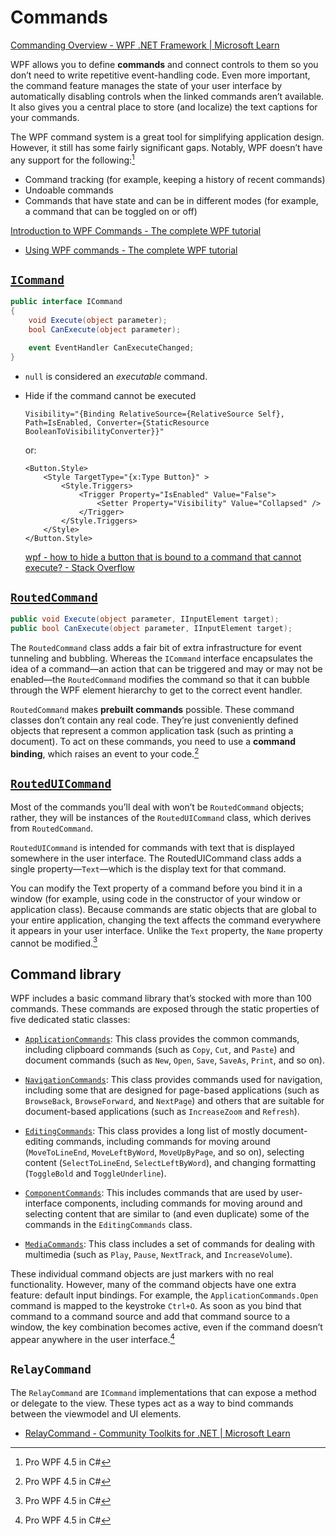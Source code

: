 # Commands
[Commanding Overview - WPF .NET Framework | Microsoft Learn](https://learn.microsoft.com/en-us/dotnet/desktop/wpf/advanced/commanding-overview?view=netframeworkdesktop-4.8)

WPF allows you to define **commands** and connect controls to them so you don’t need to write repetitive event-handling code. Even more important, the command feature manages the state of your user interface by automatically disabling controls when the linked commands aren’t available. It also gives you a central place to store (and localize) the text captions for your commands.

The WPF command system is a great tool for simplifying application design. However, it still has some fairly significant gaps. Notably, WPF doesn’t have any support for the following:[^prowpf]
- Command tracking (for example, keeping a history of recent
commands)
- Undoable commands
- Commands that have state and can be in different modes (for example,
a command that can be toggled on or off)

[Introduction to WPF Commands - The complete WPF tutorial](https://wpf-tutorial.com/commands/introduction/)
- [Using WPF commands - The complete WPF tutorial](https://wpf-tutorial.com/commands/using-commands/)

## [`ICommand`](https://learn.microsoft.com/en-us/dotnet/api/system.windows.input.icommand)
```csharp
public interface ICommand
{
    void Execute(object parameter);
    bool CanExecute(object parameter);

    event EventHandler CanExecuteChanged;
}
```

- `null` is considered an *executable* command.
- Hide if the command cannot be executed

  ```xaml
  Visibility="{Binding RelativeSource={RelativeSource Self}, Path=IsEnabled, Converter={StaticResource BooleanToVisibilityConverter}}"
  ```
  or:
  ```xaml
  <Button.Style>
      <Style TargetType="{x:Type Button}" >
          <Style.Triggers>
              <Trigger Property="IsEnabled" Value="False">
                  <Setter Property="Visibility" Value="Collapsed" />
              </Trigger>
          </Style.Triggers>
      </Style>
  </Button.Style>
  ```

  [wpf - how to hide a button that is bound to a command that cannot execute? - Stack Overflow](https://stackoverflow.com/questions/3945026/how-to-hide-a-button-that-is-bound-to-a-command-that-cannot-execute)

## [`RoutedCommand`](https://learn.microsoft.com/en-us/dotnet/api/system.windows.input.routedcommand)
```csharp
public void Execute(object parameter, IInputElement target);
public bool CanExecute(object parameter, IInputElement target);
```

The `RoutedCommand` class adds a fair bit of extra infrastructure for event tunneling and bubbling. Whereas the `ICommand` interface encapsulates the idea of a command—an action that can be triggered and may or may not be enabled—the `RoutedCommand` modifies the command so that it can bubble through the WPF element hierarchy to get to the correct event handler.

`RoutedCommand` makes **prebuilt commands** possible. These command classes don’t contain any real code. They’re just conveniently defined objects that represent a common application task (such as printing a document). To act on these commands, you need to use a **command binding**, which raises an event to your code.[^prowpf]

## [`RoutedUICommand`](https://learn.microsoft.com/en-us/dotnet/api/system.windows.input.routeduicommand)
Most of the commands you’ll deal with won’t be `RoutedCommand` objects; rather, they will be instances of the `RoutedUICommand` class, which derives from `RoutedCommand`.

`RoutedUICommand` is intended for commands with text that is displayed somewhere in the user interface. The RoutedUICommand class adds a single
property—`Text`—which is the display text for that command.

You can modify the Text property of a command before you bind it in a window (for example, using code in the constructor of your window or application class). Because commands are static objects that are global to your entire application, changing the text affects the command everywhere it appears in your user interface. Unlike the `Text` property, the `Name` property cannot be modified.[^prowpf]

## Command library
WPF includes a basic command library that’s stocked with more than 100 commands. These commands are exposed through the static properties of five dedicated static classes:

- [`ApplicationCommands`](https://learn.microsoft.com/en-us/dotnet/api/system.windows.input.applicationcommands): This class provides the common commands, including clipboard commands (such as `Copy`, `Cut`, and `Paste`) and document commands (such as `New`, `Open`, `Save`, `SaveAs`, `Print`, and so on).

- [`NavigationCommands`](https://learn.microsoft.com/en-us/dotnet/api/system.windows.input.navigationcommands): This class provides commands used for navigation, including some that are designed for page-based applications (such as `BrowseBack`, `BrowseForward`, and `NextPage`) and others that are suitable for document-based applications (such as `IncreaseZoom` and `Refresh`).

- [`EditingCommands`](https://learn.microsoft.com/en-us/dotnet/api/system.windows.documents.editingcommands): This class provides a long list of mostly document-editing commands, including commands for moving around (`MoveToLineEnd`, `MoveLeftByWord`, `MoveUpByPage`, and so on), selecting content (`SelectToLineEnd`, `SelectLeftByWord`), and changing formatting (`ToggleBold` and `ToggleUnderline`).

- [`ComponentCommands`](https://learn.microsoft.com/en-us/dotnet/api/system.windows.input.componentcommands): This includes commands that are used by user-interface components, including commands for moving around and selecting content that are similar to (and even duplicate) some of the commands in the `EditingCommands` class.

- [`MediaCommands`](https://learn.microsoft.com/en-us/dotnet/api/system.windows.input.mediacommands): This class includes a set of commands for dealing with multimedia (such as `Play`, `Pause`, `NextTrack`, and `IncreaseVolume`).

These individual command objects are just markers with no real functionality. However, many of the command objects have one extra feature: default input bindings. For example, the `ApplicationCommands.Open` command is mapped to the keystroke `Ctrl+O`. As soon as you bind that command to a command source and add that command source to a window, the key combination becomes active, even if the command doesn’t appear anywhere in the user interface.[^prowpf]

## `RelayCommand`
The `RelayCommand` are `ICommand` implementations that can expose a method or delegate to the view. These types act as a way to bind commands between the viewmodel and UI elements.

- [RelayCommand - Community Toolkits for .NET | Microsoft Learn](https://learn.microsoft.com/en-us/dotnet/communitytoolkit/mvvm/relaycommand)


[^prowpf]: Pro WPF 4.5 in C#